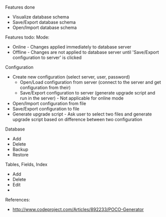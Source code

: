 Features done
- Visualize database schema
- Save/Export database schema
- Open/Import database schema

Features todo:
Mode:
  - Online - Changes applied immediately to database server
  - Offline - Changes are not applied to database server until 'Save/Export configuration to server' is clicked

Configuration
  - Create new configuration (select server, user, password)
    - Open/Load configuration from server (connect to the server and get configuration from their)
    - Save/Export configuration to server (generate upgrade script and run in the server) - Not applicable for online mode
  - Open/Import configuration from file
  - Save/Export configuration to file
  - Generate upgrade script - Ask user to select two files and generate upgrade script based on difference between two configuration

Database
  - Add
  - Delete
  - Backup
  - Restore

Tables, Fields, Index
  - Add
  - Delete
  - Edit
  - 
  
References:
- http://www.codeproject.com/Articles/892233/POCO-Generator

